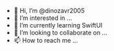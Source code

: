 - 👋 Hi, I’m @dinozavr2005
- 👀 I’m interested in ...
- 🌱 I’m currently learning SwiftUI
- 💞️ I’m looking to collaborate on ...
- 📫 How to reach me ...

<!---
dinozavr2005/dinozavr2005 is a ✨ special ✨ repository because its `README.md` (this file) appears on your GitHub profile.
You can click the Preview link to take a look at your changes.
--->
